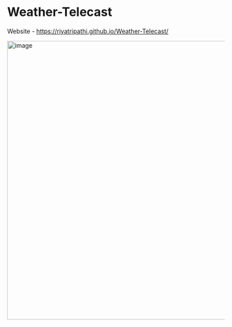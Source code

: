 # Weather-Telecast
Website - https://riyatripathi.github.io/Weather-Telecast/

<img width="645" alt="image" src="https://user-images.githubusercontent.com/86204416/178139606-b39fa92c-c401-4e95-a997-d93d7e83f2f9.png">
